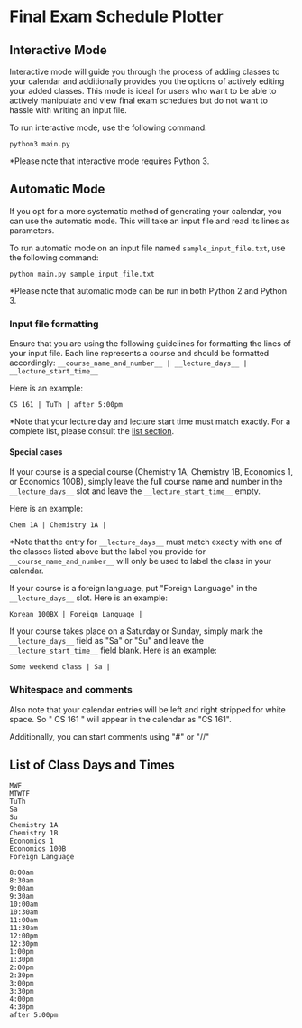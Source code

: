 # Final Exam Schedule Plotter

## Interactive Mode

Interactive mode will guide you through the process of adding classes to your calendar and additionally provides you the options of actively editing your added classes. This mode is ideal for users who want to be able to actively manipulate and view final exam schedules but do not want to hassle with writing an input file.

To run interactive mode, use the following command:
```
python3 main.py
```
*Please note that interactive mode requires Python 3.

## Automatic Mode

If you opt for a more systematic method of generating your calendar, you can use the automatic mode. This will take an input file and read its lines as parameters.

To run automatic mode on an input file named `sample_input_file.txt`, use the following command:
```
python main.py sample_input_file.txt
```
*Please note that automatic mode can be run in both Python 2 and Python 3.

### Input file formatting
Ensure that you are using the following guidelines for formatting the lines of your input file. Each line represents a course and should be formatted accordingly: `__course_name_and_number__ | __lecture_days__ | __lecture_start_time__`

Here is an example:
```
CS 161 | TuTh | after 5:00pm
```
*Note that your lecture day and lecture start time must match exactly. For a complete list, please consult the [list section](#daytime_list).

#### Special cases
If your course is a special course (Chemistry 1A, Chemistry 1B, Economics 1, or Economics 100B), simply leave the full course name and number in the `__lecture_days__` slot and leave the `__lecture_start_time__` empty.

Here is an example:
```
Chem 1A | Chemistry 1A |
```
*Note that the entry for `__lecture_days__` must match exactly with one of the classes listed above but the label you provide for `__course_name_and_number__` will only be used to label the class in your calendar.

If your course is a foreign language, put "Foreign Language" in the `__lecture_days__` slot.
Here is an example:
```
Korean 100BX | Foreign Language |
```

If your course takes place on a Saturday or Sunday, simply mark the `__lecture_days__` field as "Sa" or "Su" and leave the `__lecture_start_time__` field blank.
Here is an example:
```
Some weekend class | Sa |
```

### Whitespace and comments
Also note that your calendar entries will be left and right stripped for white space. So "       CS 161        " will appear in the calendar as "CS 161".

Additionally, you can start comments using "\#" or "//"

## <a name="daytime_list"></a>List of Class Days and Times
```
MWF
MTWTF
TuTh
Sa
Su
Chemistry 1A
Chemistry 1B
Economics 1
Economics 100B
Foreign Language
```

```
8:00am
8:30am
9:00am
9:30am
10:00am
10:30am
11:00am
11:30am
12:00pm
12:30pm
1:00pm
1:30pm
2:00pm
2:30pm
3:00pm
3:30pm
4:00pm
4:30pm
after 5:00pm
```

